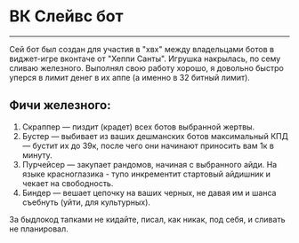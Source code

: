 # ВК Слейвс бот
-------------------------------------------------
Сей бот был создан для участия в "хвх" между владельцами ботов в виджет-игре вконтаче от "Хеппи Санты". Игрушка накрылась, по сему сливаю железного. Выполнял свою работу хорошо, я довольно быстро уперся в лимит денег в их аппе (а именно в 32 битный лимит).

Фичи железного:
-----------------
1. Скраппер — пиздит (крадет) всех ботов выбранной жертвы. 
2. Бустер — выбивает из ваших дешманских ботов максимальный КПД — бустит их до 39к, после чего они начинают приносить вам 1к в минуту.
3. Пурчейсер — закупает рандомов, начиная с выбранного айди. На языке красноглазика - тупо инкрементит стартовый айдишник и чекает на свободность.
4. Биндер — вешает цепочку на ваших черных, не давая им и шанса съебнуть (уйти, для культурных). 

За быдлокод тапками не кидайте, писал, как никак, под себя, и сливать не планировал.
